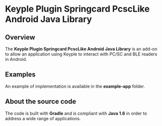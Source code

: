 # Keyple Plugin Springcard PcscLike Android Java Library

## Overview

The **Keyple Plugin Springcard PcscLike Android Java Library** is an add-on to allow an application using Keyple to interact with PC/SC and BLE readers in Android.

## Examples

An example of implementation is available in the **example-app** folder.

## About the source code

The code is built with **Gradle** and is compliant with **Java 1.6** in order to address a wide range of applications.
